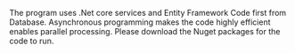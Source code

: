 The program uses .Net core services and Entity Framework Code first from Database. Asynchronous programming makes the code highly efficient enables parallel processing. Please download the Nuget packages for the code to run.
